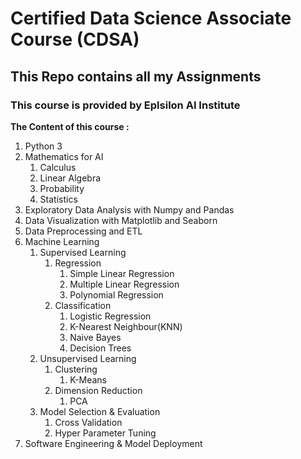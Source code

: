 # Certified Data Science Associate Course (CDSA)

## This Repo contains all my Assignments
### This course is provided by Eplsilon AI Institute 

**The Content of this course :**
1. Python 3
2. Mathematics for AI
	1. Calculus
	2. Linear Algebra
	3. Probability
	4. Statistics
3. Exploratory Data Analysis with Numpy and Pandas
4. Data Visualization with Matplotlib and Seaborn
5. Data Preprocessing and ETL
6. Machine Learning
	1. Supervised Learning
		1. Regression
			1. Simple Linear Regression
			2. Multiple Linear Regression
			3. Polynomial Regression
		2. Classification
			1. Logistic Regression
			2. K-Nearest Neighbour(KNN)
			3. Naive Bayes
			4. Decision Trees
	2. Unsupervised Learning
		1. Clustering
			1. K-Means
		2. Dimension Reduction
			1. PCA
	3. Model Selection & Evaluation
		1. Cross Validation
		2. Hyper Parameter Tuning
7. Software Engineering & Model Deployment

